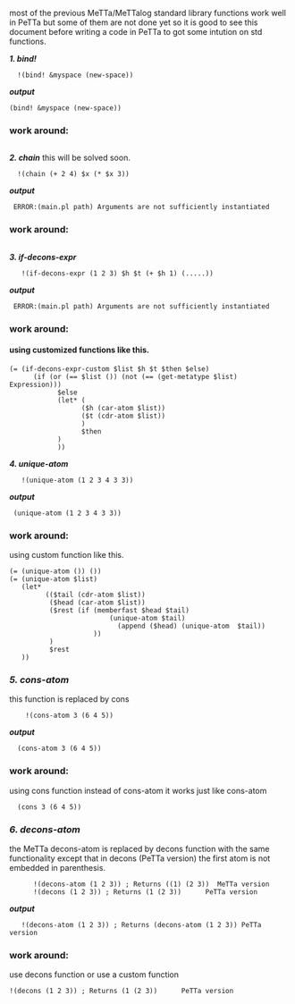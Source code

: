   most of the previous MeTTa/MeTTalog standard library functions work well in PeTTa but some of them are not done yet so it is good to see this document before writing a code in PeTTa to got some intution on std functions.

 ***1. bind!***
```metta
  !(bind! &myspace (new-space)) 
```
***output***
```metta 
(bind! &myspace (new-space))
```
### work around: 
```
```
 ***2. chain***
 this will be solved soon.
```metta
  !(chain (+ 2 4) $x (* $x 3)) 
```
***output***
```metta 
 ERROR:(main.pl path) Arguments are not sufficiently instantiated
```
### work around:
```
```
 ***3. if-decons-expr***
```metta
   !(if-decons-expr (1 2 3) $h $t (+ $h 1) (.....))
```
***output***
```metta 
 ERROR:(main.pl path) Arguments are not sufficiently instantiated
```
### work around:
#### using customized functions like this.
```metta
(= (if-decons-expr-custom $list $h $t $then $else)
      (if (or (== $list ()) (not (== (get-metatype $list) Expression)))
            $else
            (let* (
                  ($h (car-atom $list))
                  ($t (cdr-atom $list))
                  )
                  $then
            )
            ))

```
 ***4. unique-atom***

```metta
   !(unique-atom (1 2 3 4 3 3))  

```
***output***
```metta 
 (unique-atom (1 2 3 4 3 3))
```
### work around:
using custom function like this.
```metta
(= (unique-atom ()) ())
(= (unique-atom $list)
   (let* 
         (($tail (cdr-atom $list))
          ($head (car-atom $list))
          ($rest (if (memberfast $head $tail)
                         (unique-atom $tail)
                           (append ($head) (unique-atom  $tail))
                     ))
          )
          $rest
   ))

```
### ***5. cons-atom***
this function is replaced by cons
```metta
    !(cons-atom 3 (6 4 5)) 

```
***output***
```metta 
  (cons-atom 3 (6 4 5))
```
### work around:
using cons function instead of cons-atom it works just like cons-atom
```metta
  (cons 3 (6 4 5))
```
### ***6. decons-atom***
the MeTTa decons-atom is replaced by decons function with the same functionality except that in decons (PeTTa version)  the first atom is not embedded in parenthesis.
```metta
      !(decons-atom (1 2 3)) ; Returns ((1) (2 3))  MeTTa version
      !(decons (1 2 3)) ; Returns (1 (2 3))      PeTTa version

```
***output***
```metta 
   !(decons-atom (1 2 3)) ; Returns (decons-atom (1 2 3)) PeTTa version
```
### work around:
use decons function or use a custom function
```metta
!(decons (1 2 3)) ; Returns (1 (2 3))      PeTTa version
```




